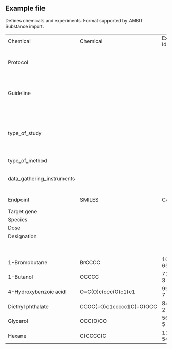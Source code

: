 Example file
------------

Defines chemicals and experiments.  Format supported by AMBIT Substance import.

<table>
<tr><td>Chemical</td><td>Chemical</td><td>External Identifier</td><td>TO_SENSITIZATION</td><td></td><td></tr>
<tr><td>Protocol</td><td></td><td></td><td></td><td>The Local Lymph Node Assay (LLNA)</td><td>The Myeloid U937 Skin Sensitization Test </td><td>Direct Peptide Reactivity Assay (DPRA)</td></tr>
<tr><td>Guideline</td><td></td><td></td><td></td><td>OECD TG 429 Local Lymph Node Assay (LLNA)</td><td>The Myeloid U937 Skin Sensitization Test </td><td>DB ALM Protocol No.154</td></tr>
<tr><td>type_of_study</td><td></td><td></td><td></td><td>measurement of the proliferative activity of draining lymph node cells (LNC)</td><td>CD86 cell surface marker activation </td><td>measures depletion of synthetic heptapeptides containing either cysteine or lysine</td></tr>
<tr><td>type_of_method</td><td></td><td></td><td></td><td>in vivo</td><td>in vitro</td><td>in chemico</td></tr>
<tr><td>data_gathering_instruments</td><td></td><td></td><td></td><td>LLNA potency</td><td>Fluorescence</td><td>High-performance liquid chromatography</td></tr>
<tr><td>Endpoint</td><td>SMILES</td><td>CASRN</td><td>Number in Bayesian networks</td><td>LLNA </td><td>EC150</td><td>DPRACys</td></tr>
<tr><td>Target gene</td><td></td><td></td><td></td><td></td><td>CD86</td><td></td></tr>
<tr><td>Species</td><td></td><td></td><td></td><td>Murinae</td><td>U-937 cell</td><td></td></tr>
<tr><td>Dose</td><td></td><td></td><td></td><td></td><td></td><td></td></tr>
<tr><td>Designation</td><td></td><td></td><td></td><td>interpretation</td><td></td><td></td></tr>
<tr><td></td><td></td><td></td><td></td><td></td><td>mM</td><td>% peptide remaining</td></tr>
<tr><td>1-Bromobutane</td><td>BrCCCC</td><td>109-65-9</td><td>0</td><td>Non-sensitizer</td><td>10000</td><td>86.2</td></tr>
<tr><td>1-Butanol</td><td>OCCCC</td><td>71-36-3</td><td>1</td><td>Non-sensitizer</td><td>10000</td><td>100</td></tr>
<tr><td>4-Hydroxybenzoic acid</td><td>O=C(O)c(ccc(O)c1)c1</td><td>99-96-7</td><td>2</td><td>Non-sensitizer</td><td>10000</td><td>100</td></tr>
<tr><td>Diethyl phthalate</td><td>CCOC(=O)c1ccccc1C(=O)OCC</td><td>84-66-2</td><td>3</td><td>Non-sensitizer</td><td>10000</td><td>99.2</td></tr>
<tr><td>Glycerol</td><td>OCC(O)CO</td><td>56-81-5</td><td>4</td><td>Non-sensitizer</td><td>10000</td><td>100</td></tr>
<tr><td>Hexane</td><td>C(CCCC)C</td><td>110-54-3</td><td>5</td><td>Non-sensitizer</td><td>10000</td><td>100</td></tr>
</table>

